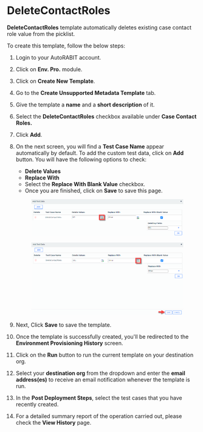 # DeleteContactRoles

**DeleteContactRoles** template automatically deletes existing case contact role value from the picklist.

To create this template, follow the below steps:

1. Login to your AutoRABIT account.
2. Click on **Env. Pro.** module.
3. Click on **Create New Template**.
4. Go to the **Create Unsupported Metadata Template** tab.
5. Give the template a **name** and a **short description** of it.
6. Select the **DeleteContactRoles** checkbox available under **Case Contact Roles.**
7. Click **Add**.
8.  On the next screen, you will find a **Test Case Name** appear automatically by default. To add the custom test data, click on **Add** button. You will have the following options to check:

    * **Delete Values**
    * **Replace With**
    * Select the **Replace With Blank Value** checkbox.
    * Once you are finished, click on **Save** to save this page.

    <figure><img src="../../../../../../.gitbook/assets/image (40).png" alt=""><figcaption></figcaption></figure>

    <figure><img src="../../../../../../.gitbook/assets/image (41).png" alt=""><figcaption></figcaption></figure>
9. Next, Click **Save** to save the template.
10. Once the template is successfully created, you'll be redirected to the **Environment Provisioning History** screen.
11. Click on the **Run** button to run the current template on your destination org.
12. Select your **destination org** from the dropdown and enter the **email address(es)** to receive an email notification whenever the template is run.
13. In the **Post Deployment Steps**, select the test cases that you have recently created.&#x20;
14. For a detailed summary report of the operation carried out, please check the **View History** page.
